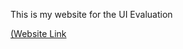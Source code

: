 This is my website for the UI Evaluation

[(Website Link](https://snugglinbunny.github.io/comp210-interface-evaluation/)
